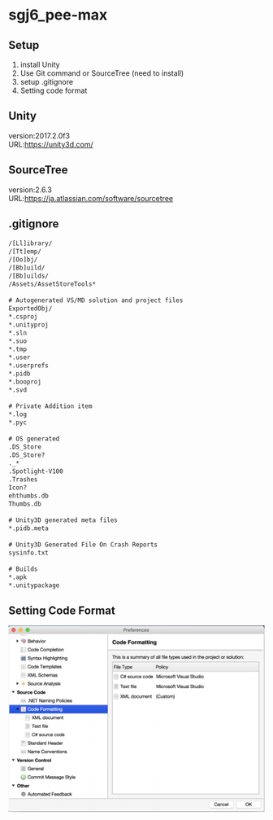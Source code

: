 # sgj6_pee-max
## Setup
1. install Unity
2. Use Git command or SourceTree (need to install)
3. setup .gitignore
4. Setting code format

## Unity
version:2017.2.0f3  
URL:https://unity3d.com/

## SourceTree
version:2.6.3  
URL:https://ja.atlassian.com/software/sourcetree

## .gitignore
```
/[Ll]ibrary/
/[Tt]emp/
/[Oo]bj/
/[Bb]uild/
/[Bb]uilds/
/Assets/AssetStoreTools*

# Autogenerated VS/MD solution and project files
ExportedObj/
*.csproj
*.unityproj
*.sln
*.suo
*.tmp
*.user
*.userprefs
*.pidb
*.booproj
*.svd

# Private Addition item
*.log
*.pyc

# OS generated
.DS_Store
.DS_Store?
._*
.Spotlight-V100
.Trashes
Icon?
ehthumbs.db
Thumbs.db

# Unity3D generated meta files
*.pidb.meta

# Unity3D Generated File On Crash Reports
sysinfo.txt

# Builds
*.apk
*.unitypackage
```

## Setting Code Format
![Setting Code Format](https://raw.githubusercontent.com/UniMulRock/save_images/master/MonoDevelopSettings/MonoDevelopSettings.png "Setting Code Format")
